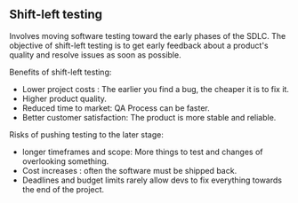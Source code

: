 

## Shift-left testing
Involves moving software testing toward the early phases of the SDLC. The objective of shift-left testing is to get early feedback about a product's quality and resolve issues as soon as possible.


Benefits of shift-left testing:
- Lower project costs : The earlier you find a bug, the cheaper it is to fix it.
- Higher product quality.
- Reduced time to market: QA Process can be faster.
- Better customer satisfaction: The product is more stable and reliable.

Risks of pushing testing to the later stage:

- longer timeframes and scope:  More things to test and changes of overlooking something.
- Cost increases : often the software must be shipped back.
- Deadlines and budget limits rarely allow devs to fix everything towards the end of the project.
